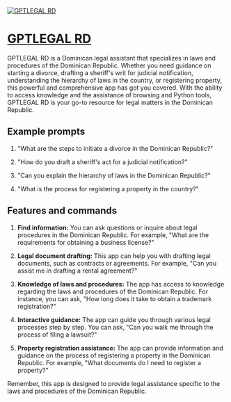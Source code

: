 [![GPTLEGAL RD](https://files.oaiusercontent.com/file-NEtYyzgSzFdKNCNOA2PVCO1s?se=2123-10-16T21%3A52%3A48Z&sp=r&sv=2021-08-06&sr=b&rscc=max-age%3D31536000%2C%20immutable&rscd=attachment%3B%20filename%3D28ea51_df76e8f9c74242f88ea3f54f0ab8f82e~mv2.webp&sig=6eqSVRJnw8J%2B43IyUvJSux0gA%2BqOkl44w6SsEXaKR%2B8%3D)](https://chat.openai.com/g/g-G4GUWk3r3-gptlegal-rd)

# [GPTLEGAL RD](https://chat.openai.com/g/g-G4GUWk3r3-gptlegal-rd)

GPTLEGAL RD is a Dominican legal assistant that specializes in laws and procedures of the Dominican Republic. Whether you need guidance on starting a divorce, drafting a sheriff's writ for judicial notification, understanding the hierarchy of laws in the country, or registering property, this powerful and comprehensive app has got you covered. With the ability to access knowledge and the assistance of browsing and Python tools, GPTLEGAL RD is your go-to resource for legal matters in the Dominican Republic.

## Example prompts

1. "What are the steps to initiate a divorce in the Dominican Republic?"

2. "How do you draft a sheriff's act for a judicial notification?"

3. "Can you explain the hierarchy of laws in the Dominican Republic?"

4. "What is the process for registering a property in the country?"

## Features and commands

1. **Find information:** You can ask questions or inquire about legal procedures in the Dominican Republic. For example, "What are the requirements for obtaining a business license?"

2. **Legal document drafting:** This app can help you with drafting legal documents, such as contracts or agreements. For example, "Can you assist me in drafting a rental agreement?"

3. **Knowledge of laws and procedures:** The app has access to knowledge regarding the laws and procedures of the Dominican Republic. For instance, you can ask, "How long does it take to obtain a trademark registration?"

4. **Interactive guidance:** The app can guide you through various legal processes step by step. You can ask, "Can you walk me through the process of filing a lawsuit?"

5. **Property registration assistance:** The app can provide information and guidance on the process of registering a property in the Dominican Republic. For example, "What documents do I need to register a property?"

Remember, this app is designed to provide legal assistance specific to the laws and procedures of the Dominican Republic.